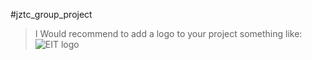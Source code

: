 #jztc_group_project
> I Would recommend to add a logo to your project something like:
![EIT logo](https://ucaredn.com/d490d3e4-8ece-4bf7-8e3e-6c4d760e3789/-/preview/288x288/-/format/png/)
